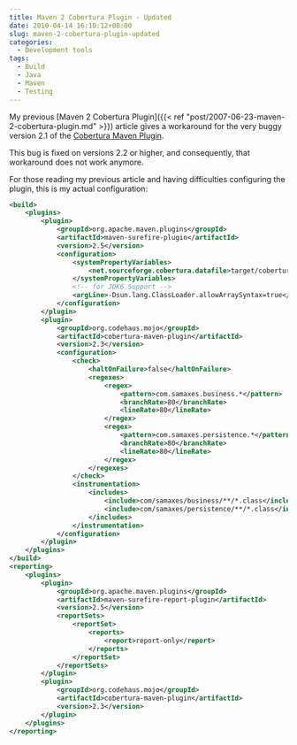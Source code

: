 ```yaml
---
title: Maven 2 Cobertura Plugin - Updated
date: 2010-04-14 16:10:12+00:00
slug: maven-2-cobertura-plugin-updated
categories:
  - Development tools
tags:
  - Build
  - Java
  - Maven
  - Testing
---
```


My previous [Maven 2 Cobertura Plugin]({{< ref "post/2007-06-23-maven-2-cobertura-plugin.md" >}}) article gives a workaround for the very buggy version 2.1 of the [Cobertura Maven Plugin](http://mojo.codehaus.org/cobertura-maven-plugin/).

This bug is fixed on versions 2.2 or higher, and consequently, that workaround does not work anymore.

<!--more-->

For those reading my previous article and having difficulties configuring the plugin, this is my actual configuration:

```xml
<build>
    <plugins>
        <plugin>
            <groupId>org.apache.maven.plugins</groupId>
            <artifactId>maven-surefire-plugin</artifactId>
            <version>2.5</version>
            <configuration>
                <systemPropertyVariables>
                    <net.sourceforge.cobertura.datafile>target/cobertura/cobertura.ser</net.sourceforge.cobertura.datafile>
                </systemPropertyVariables>
                <!-- for JDK6 Support -->
                <argLine>-Dsun.lang.ClassLoader.allowArraySyntax=true</argLine>
            </configuration>
        </plugin>
        <plugin>
            <groupId>org.codehaus.mojo</groupId>
            <artifactId>cobertura-maven-plugin</artifactId>
            <version>2.3</version>
            <configuration>
                <check>
                    <haltOnFailure>false</haltOnFailure>
                    <regexes>
                        <regex>
                            <pattern>com.samaxes.business.*</pattern>
                            <branchRate>80</branchRate>
                            <lineRate>80</lineRate>
                        </regex>
                        <regex>
                            <pattern>com.samaxes.persistence.*</pattern>
                            <branchRate>80</branchRate>
                            <lineRate>80</lineRate>
                        </regex>
                    </regexes>
                </check>
                <instrumentation>
                    <includes>
                        <include>com/samaxes/business/**/*.class</include>
                        <include>com/samaxes/persistence/**/*.class</include>
                    </includes>
                </instrumentation>
            </configuration>
        </plugin>
    </plugins>
</build>
<reporting>
    <plugins>
        <plugin>
            <groupId>org.apache.maven.plugins</groupId>
            <artifactId>maven-surefire-report-plugin</artifactId>
            <version>2.5</version>
            <reportSets>
                <reportSet>
                    <reports>
                        <report>report-only</report>
                    </reports>
                </reportSet>
            </reportSets>
        </plugin>
        <plugin>
            <groupId>org.codehaus.mojo</groupId>
            <artifactId>cobertura-maven-plugin</artifactId>
            <version>2.3</version>
        </plugin>
    </plugins>
</reporting>
```
